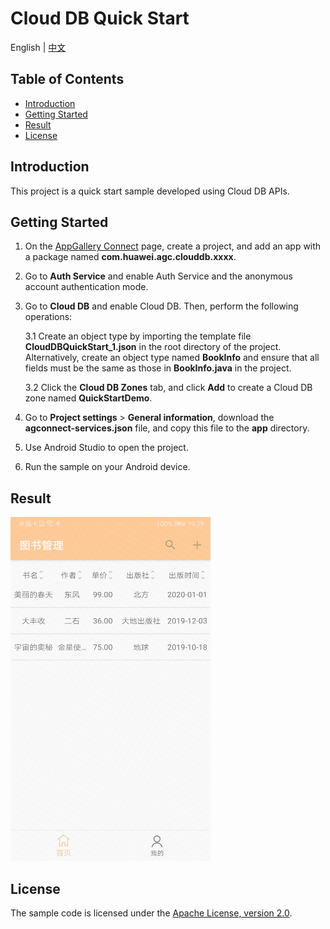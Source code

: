 # Cloud DB Quick Start

English | [中文](https://gitee.com/appgallery_connect/agc-android-demos/blob/master/clouddb-kotlin/README_zh.md)

## Table of Contents

 * [Introduction](#introduction)
 * [Getting Started](#getting-started)
 * [Result](#result)
 * [License](#license)
 
## Introduction

This project is a quick start sample developed using Cloud DB APIs.

## Getting Started

1. On the [AppGallery Connect](https://developer.huawei.com/consumer/en/service/josp/agc/index.html#/myApp) page, create a project, and add an app with a package named **com.huawei.agc.clouddb.xxxx**.

2. Go to **Auth Service** and enable Auth Service and the anonymous account authentication mode.

3. Go to **Cloud DB** and enable Cloud DB. Then, perform the following operations:

    3.1 Create an object type by importing the template file **CloudDBQuickStart_1.json** in the root directory of the project. Alternatively, create an object type named **BookInfo** and ensure that all fields must be the same as those in **BookInfo.java** in the project.

    3.2 Click the **Cloud DB Zones** tab, and click **Add** to create a Cloud DB zone named **QuickStartDemo**.

4. Go to **Project settings** > **General information**, download the **agconnect-services.json** file, and copy this file to the **app** directory.

5. Use Android Studio to open the project.

6. Run the sample on your Android device.

## Result

<img src="./screenshot.jpg" height="550" width="320" />

## License

The sample code is licensed under the [Apache License, version 2.0](https://www.apache.org/licenses/LICENSE-2.0).
